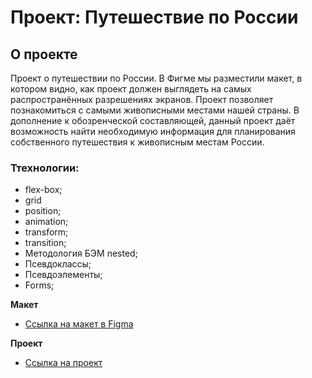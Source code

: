 # Проект: Путешествие по России

## О проекте

Проект о путешествии по России.
В Фигме мы разместили макет, в котором видно, как проект должен выглядеть на самых распространённых разрешениях экранов. Проект позволяет познакомиться с самыми живописными местами нашей страны. В дополнение к обозренческой составляющей, данный проект даёт возможность найти необходимую информация для планирования собственного путешествия к живописным местам России.

### Ттехнологии:
* flex-box;
* grid
* position;
* animation;
* transform;
* transition;
* Методология БЭМ nested;
* Псевдоклассы;
* Псевдоэлементы;
* Forms;

**Макет**
* [Ссылка на макет в Figma](https://www.figma.com/file/5S2WSbEFL6awjVWJ0NWL8Q/Sprint-3_-Russia-_-desktop-mobile?node-id=28503%3A0)

**Проект**
* [Ссылка на проект](https://borroweek.github.io/russian-travel/)
